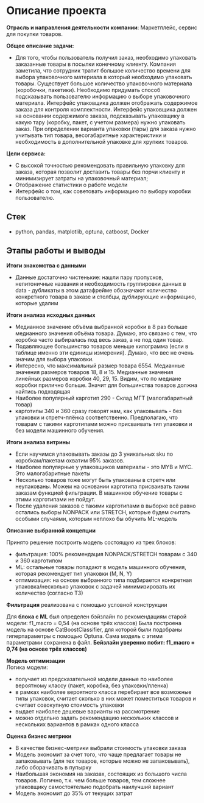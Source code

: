 # Описание проекта

**Отрасль и направления деятельности компании**: Маркетплейс, сервис для покупки товаров.

**Общее описание задачи:**

- Для того, чтобы пользователь получил заказ, необходимо упаковать заказанные товары в посылки конечному клиенту. Компания заметила, что сотрудник тратит большое количество времени для выбора упаковочного материала в который необходимо упаковать товары. Существует большое количество упаковочного материала (коробочки, пакетики). Необходимо придумать способ подсказывать пользователю информацию о выборе упаковочного материала. Интерфейс упаковщика должен отображать содержимое заказа для контроля комплектности. Интерфейс упаковщика должен на основании содержимого заказа, подсказывать упаковщику в какую тару (коробку, пакет, с учетом размера) нужно упаковать заказ. При определении варианта упаковки (тары) для заказа нужно учитывать тип товара, весогабаритные характеристики и необходимость в дополнительной упаковке для хрупких товаров.

**Цели сервиса:**

- С высокой точностью рекомендовать правильную упаковку для заказа, которая позволит доставить товары без порчи клиенту и минимизирует затраты на упаковочный материал;
- Отображение статистики о работе модели
- Интерфейс о том, как советовать информацию по выбору коробки пользователю.

## Cтек

- python, pandas, matplotlib, optuna, catboost, Docker

## Этапы работы и выводы

**Итоги знакомства с данными**

- Данные достаточно чистенькие: нашли пару пропусков, непитоничные названия и необходимость группировки данных в data - дубликаты в этом датафрейме обозначают количество конкретного товара в заказе и столбцы, дублирующие информацию, которые удалим

**Итоги анализа исходных данных**

- Медианное значение объёма выбранной коробки в 8 раз больше медианного значения объёма товара. Думаю, это связано с тем, что коробка часто выбиралась под весь заказ, а не под один товар.
- Подавляющее большинство товаров меньше килограмма (если в таблице именно эти единицы измерения). Думаю, что вес не очень значим для выбора упаковки.
- Интересно, что максимальный размер товара 6554. Медианные значения размеров товаров 18, 8 и 15. Медианные значения линейных размеров коробки 40, 29, 15. Видим, что по медиане коробки прилично больше. Значит для большинства товаров должна найтись подходящая
- Наиболее популярный карготип 290 - Склад МГТ (малогабаритный товар)
- карготипы 340 и 360 сразу говорят нам, как упаковывать - без упаковки и стретч-плёнка соответственно. Предполагаю, что товарам с такими карготипами можно присваивать тип упаковки и без модели машинного обучения.

**Итоги анализа витрины**

- Если научимся упаковывать заказы до 3 уникальных sku по коробкам/пакетам охватим 95% заказов. 
- Наиболее популярные у упаковщиков материалы - это MYB и MYC. Это малогабаритные пакеты
- Несколько товаров тоже могут быть упакованы в стретч или неупакованы. Можем на основании карготипа присваивать таким заказам функцией фильтрации. В машинное обучение товары с этими карготипами не пойдут.
- После удаления заказов с такими карготипами в выборке всё равно остались выборы NONPACK или STRETCH, которые будем считать особыми случаями, которым неплохо бы обучить ML-модель

**Описание выбранной концепции**

Принято решение построить модель состоящую из трех блоков: 

- фильтрация: 100% рекомендация NONPACK/STRETCH товарам с 340 и 360 карготипом
- ML: остальные товары попадают в модель машинного обучения, которая рекомендует тип упаковки (M, N, Y)
- оптимизация: на основе выбранного типа подбирается конкретная упаковка/несколько упаковок с задачей минимизировать их количество (согласно ТЗ)

**Фильтрация** реализована с помощью условной конструкции

Для **блока с ML** был определен бэйзлайн по рекомендациям старой модели: f1_macro = 0,54 (на основе трёх классов)
Была построена модель на основе CatBoostClassifier, для которой были подобраны гиперпараметры с помощью Optuna. Сама модель с этими параметрами сохранена в файл. **Бейзлайн уверенно побит: f1_macro = 0,74 (на основе трёх классов)**

**Модель оптимизации**
<br>Логика модели:
- получает из предсказательной модели данные по наиболее вероятному классу (пакет, коробка, без упаковки/пленка)
- в рамках наиболее вероятного класса перебирает все возможные типы упаковок, считает сколько в них может поместиться товаров и считает совокупную стоимость упаковки
- выдает наиболее дешевые варианты на рассмотрение
- можно отдельно задать рекомендацию нескольких классов и нескольких вариантов в рамках одного класса

**Оценка бизнес метрики**
* В качестве бизнес-метрики выбрали стоимость упаковки заказа
* Модель экономит за счет того, что чаще предлагает товары не запаковывать (для тех товаров, которые можно не запаковывать), либо оборачивать в пупырку
* Наибольшая экономия на заказах, состоящих из большого числа товаров. Логично, т.к. чем больше товаров, тем сложнее упаковщику самостоятельно подобрать наилучший вариант
* Модель экономит до 35% от текущих затрат
